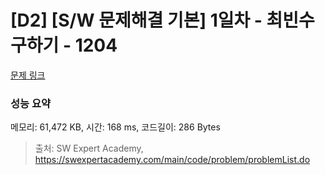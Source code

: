 # [D2] [S/W 문제해결 기본] 1일차 - 최빈수 구하기 - 1204 

[문제 링크](https://swexpertacademy.com/main/code/problem/problemDetail.do?contestProbId=AV13zo1KAAACFAYh) 

### 성능 요약

메모리: 61,472 KB, 시간: 168 ms, 코드길이: 286 Bytes



> 출처: SW Expert Academy, https://swexpertacademy.com/main/code/problem/problemList.do